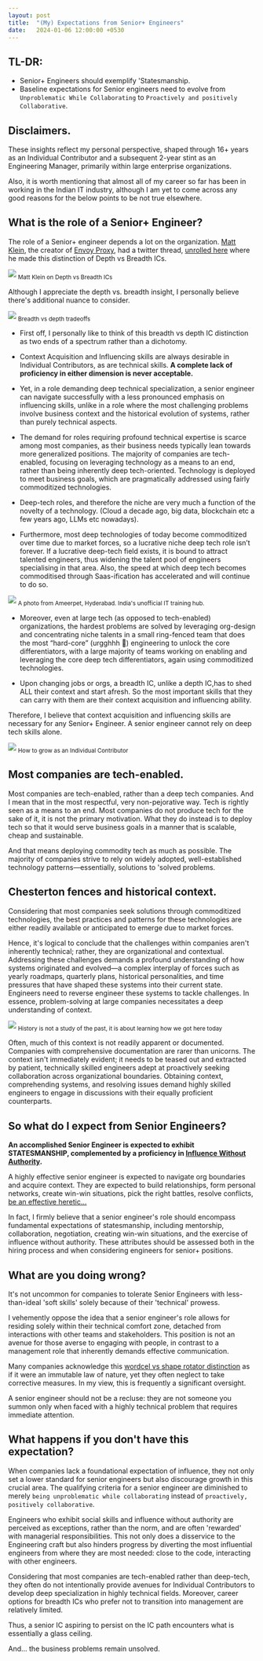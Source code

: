 ```yaml
---
layout: post
title:  "(My) Expectations from Senior+ Engineers"
date:   2024-01-06 12:00:00 +0530
---
```


## TL-DR:
* Senior+ Engineers should exemplify 'Statesmanship.
* Baseline expectations for Senior engineers need to evolve  from `Unproblematic While Collaborating` to `Proactively and positively Collaborative`.

## Disclaimers.
These insights reflect my personal perspective, shaped through 16+ years as an Individual Contributor and a subsequent 2-year stint as an Engineering Manager, primarily within large enterprise organizations.

Also, it is worth mentioning that almost all of my career so far has been in working in the Indian IT industry, although I am yet to come across any good reasons for the below points to be not true elsewhere.

## What is the role of a Senior+ Engineer?

The role of a Senior+ engineer depends a lot on the organization. [Matt Klein](https://mattklein123.dev/), the creator of [Envoy Proxy](https://www.envoyproxy.io/), had a twitter thread, [unrolled here](https://threadreaderapp.com/thread/1130206773078421504.html) where he made this distinction of Depth vs Breadth ICs.

![](/assets/2024-01-06/matt-klein-quote.png)
<sub>Matt Klein on Depth vs Breadth ICs</sub>

Although I appreciate the depth vs. breadth insight, I personally believe there's additional nuance to consider.


![](/assets//2024-01-06/tradeoffs.png)
<sub>Breadth vs depth tradeoffs</sub>

* First off, I personally like to think of this breadth vs depth IC distinction as two ends of a spectrum rather than a dichotomy.

* Context Acquisition and Influencing skills are always desirable in Individual Contributors, as are technical skills. **A complete lack of proficiency in either dimension is never acceptable.**

* Yet, in a role demanding deep technical specialization, a senior engineer can navigate successfully with a less pronounced emphasis on influencing skills, unlike in a role where the most challenging problems involve business context and the historical evolution of systems, rather than purely technical aspects.

* The demand for roles requiring profound technical expertise is scarce among most companies, as their business needs typically lean towards more generalized positions. The majority of companies are tech-enabled, focusing on leveraging technology as a means to an end, rather than being inherently deep tech-oriented. Technology is deployed to meet business goals, which are pragmatically addressed using fairly commoditized technologies.

* Deep-tech roles, and therefore the niche are very much a function of the novelty of a technology. (Cloud a decade ago, big data, blockchain etc a few years ago, LLMs etc nowadays). 


* Furthermore, most deep technologies of today become commoditized over time due to market forces, so a lucrative niche deep tech role isn’t forever. If a lucrative deep-tech field exists, it is bound to attract talented engineers, thus widening the talent pool of engineers specialising in that area. Also, the speed at which deep tech becomes commoditised through Saas-ification has accelerated and will continue to do so. 

![](/assets/2024-01-06/commoditization.avif)
<sub>A photo from Ameerpet, Hyderabad. India's unofficial IT training hub.</sub>

*  Moreover, even at large tech (as opposed to tech-enabled) organizations, the hardest problems are solved by leveraging org-design and concentrating niche talents in a small ring-fenced team that does the most “hard-core” (urgghhh 🤮) engineering to unlock the core differentiators, with a large majority of teams working on enabling and leveraging the core deep tech differentiators, again using commoditized technologies. 

* Upon changing jobs or orgs, a breadth IC, unlike a depth IC,has to shed ALL their context and start afresh. So the most important skills that they can carry with them are their context acquisition and influencing ability.

Therefore, I believe that context acquisition and influencing skills are necessary for any Senior+ Engineer. A senior engineer cannot rely on deep tech skills alone.

![](/assets/2024-01-06/growth.png)
<sub>How to grow as an Individual Contributor</sub>


## Most companies are tech-enabled.
Most companies are tech-enabled, rather than a deep tech companies. And I mean that in the most respectful, very non-pejorative way. Tech is rightly seen as a means to an end. Most companies do not produce tech for the sake of it, it is not the primary motivation. What they do instead is to deploy tech so that it would serve business goals in a manner that is scalable, cheap and sustainable. 

And that means deploying commodity tech as much as possible. The majority of companies strive to rely on widely adopted, well-established technology patterns—essentially, solutions to 'solved problems.


## Chesterton fences and historical context.
Considering that most companies seek solutions through commoditized technologies, the best practices and patterns for these technologies are either readily available or anticipated to emerge due to market forces.

Hence, it's logical to conclude that the challenges within companies aren't inherently technical; rather, they are organizational and contextual. Addressing these challenges demands a profound understanding of how systems originated and evolved—a complex interplay of forces such as yearly roadmaps, quarterly plans, historical personalities, and time pressures that have shaped these systems into their current state. Engineers need to reverse engineer these systems to tackle challenges. In essence, problem-solving at large companies necessitates a deep understanding of context.

![](/assets/2024-01-06/chesterton.webp)
<sub>History is not a study of the past, it is about learning how we got here today</sub>

Often, much of this context is not readily apparent or documented. Companies with comprehensive documentation are rarer than unicorns. The context isn't immediately evident; it needs to be teased out and extracted by patient, technically skilled engineers adept at proactively seeking collaboration across organizational boundaries. Obtaining context, comprehending systems, and resolving issues demand highly skilled engineers to engage in discussions with their equally proficient counterparts.


## So what do I expect from Senior Engineers?
**An accomplished Senior Engineer is expected to exhibit STATESMANSHIP, complemented by a proficiency in [Influence Without Authority](https://www.goodreads.com/en/book/show/123686).**

A highly effective senior engineer is expected to navigate org boundaries and acquire context. They are expected to build relationships, form personal networks, create win-win situations, pick the right battles, resolve conflicts, [be an effective heretic...](https://medium.com/@royrapoport/that-burning-feeling-when-youre-right-cee8b8d05492)

In fact, I firmly believe that a senior engineer's role should encompass fundamental expectations of statesmanship, including mentorship, collaboration, negotiation, creating win-win situations, and the exercise of influence without authority. These attributes should be assessed both in the hiring process and when considering engineers for senior+ positions.

## What are you doing wrong?
It's not uncommon for companies to tolerate Senior Engineers with less-than-ideal 'soft skills' solely because of their 'technical' prowess.

I vehemently oppose the idea that a senior engineer's role allows for residing solely within their technical comfort zone, detached from interactions with other teams and stakeholders. This position is not an avenue for those averse to engaging with people, in contrast to a management role that inherently demands effective communication.

Many companies acknowledge this [wordcel vs shape rotator distinction](https://www.vice.com/en/article/pkpqzb/ok-wtf-are-wordcels-and-shape-rotators) as if it were an immutable law of nature, yet they often neglect to take corrective measures. In my view, this is frequently a significant oversight.

A senior engineer should not be a recluse: they are not someone you summon only when faced with a highly technical problem that requires immediate attention. 


## What happens if you don't have this expectation?
When companies lack a foundational expectation of influence, they not only set a lower standard for senior engineers but also discourage growth in this crucial area. The qualifying criteria for a senior engineer are diminished to merely `being unproblematic while collaborating` instead of `proactively, positively collaborative`.

Engineers who exhibit social skills and influence without authority are perceived as exceptions, rather than the norm, and are often 'rewarded' with managerial responsibilities. This not only does a disservice to the Engineering craft but also hinders progress by diverting the most influential engineers from where they are most needed: close to the code, interacting with other engineers.

Considering that most companies are tech-enabled rather than deep-tech, they often do not intentionally provide avenues for Individual Contributors to develop deep specialization in highly technical fields. Moreover, career options for breadth ICs who prefer not to transition into management are relatively limited.

Thus, a senior IC aspiring to persist on the IC path encounters what is essentially a glass ceiling.

And... the business problems remain unsolved.